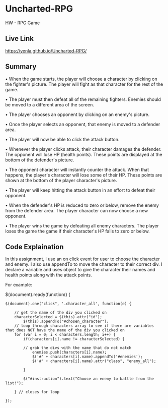 # Uncharted-RPG

HW - RPG Game


## Live Link 

https://yenla.github.io/Uncharted-RPG/


## Summary

• When the game starts, the player will choose a character by clicking on the fighter's picture. The player will fight as that character for the rest of the game.

• The player must then defeat all of the remaining fighters. Enemies should be moved to a different area of the screen.

• The player chooses an opponent by clicking on an enemy's picture.

• Once the player selects an opponent, that enemy is moved to a defender area.

• The player will now be able to click the attack button.

• Whenever the player clicks attack, their character damages the defender. The opponent will lose HP (health points). These points are displayed at the bottom of the defender's picture.

• The opponent character will instantly counter the attack. When that happens, the player's character will lose some of their HP. These points are shown at the bottom of the player character's picture.

• The player will keep hitting the attack button in an effort to defeat their opponent.

• When the defender's HP is reduced to zero or below, remove the enemy from the defender area. The player character can now choose a new opponent.

• The player wins the game by defeating all enemy characters. The player loses the game the game if their character's HP falls to zero or below.


## Code Explaination

In this assignment, I use an on click event for user to choose the character and enemy. I also use appendTo to move the character to their correct div. I declare a variable and uses object to give the character their names and health points along with the attack points.

For example:

$(document).ready(function() {
  
  	$(document).one("click", '.character_all', function(e) {

  		// get the name of the div you clicked on
  		characterSelected = $(this).attr("id");
  			$(this).appendTo("#chosen_character");
  		// loop through characters array to see if there are variables that does NOT have the name of the div you clicked on
  		for (var i = 0; i < characters.length; i++) {
			if(characters[i].name != characterSelected) {

  			// grab the divs with the name that do not match
  				enemies.push(characters[i].name);
				$('#' + characters[i].name).appendTo('#enemies');
				$('#' + characters[i].name).attr("class", "enemy_all");

			}	

			$("#instruction").text("Choose an enemy to battle from the list!");

  		} // closes for loop

 	});
